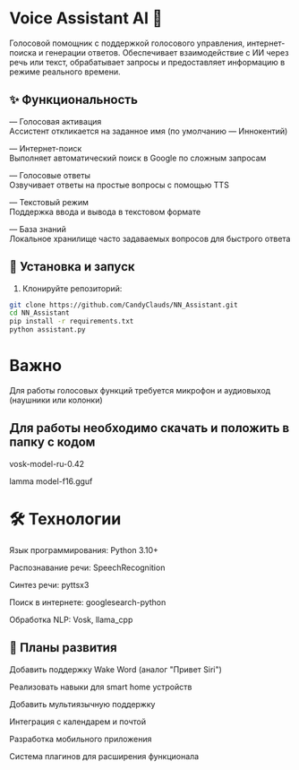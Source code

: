 # Voice Assistant AI 🤖

Голосовой помощник с поддержкой голосового управления, интернет-поиска и генерации ответов.
Обеспечивает взаимодействие с ИИ через речь или текст, обрабатывает запросы и предоставляет информацию в режиме реального времени.

## ✨ Функциональность
— Голосовая активация  
  Ассистент откликается на заданное имя (по умолчанию — Иннокентий)

— Интернет-поиск  
  Выполняет автоматический поиск в Google по сложным запросам

— Голосовые ответы  
  Озвучивает ответы на простые вопросы с помощью TTS

— Текстовый режим  
  Поддержка ввода и вывода в текстовом формате

— База знаний  
  Локальное хранилище часто задаваемых вопросов для быстрого ответа

## 🚀 Установка и запуск
1. Клонируйте репозиторий:
```bash
git clone https://github.com/CandyClauds/NN_Assistant.git
cd NN_Assistant
pip install -r requirements.txt
python assistant.py
```
# Важно

Для работы голосовых функций требуется микрофон и аудиовыход (наушники или колонки)

## Для работы необходимо скачать и положить в папку с кодом
  vosk-model-ru-0.42
  
  lamma model-f16.gguf
  
# 🛠️ Технологии

Язык программирования: Python 3.10+

Распознавание речи: SpeechRecognition

Синтез речи: pyttsx3

Поиск в интернете: googlesearch-python

Обработка NLP: Vosk, llama_cpp

## 📌 Планы развития
Добавить поддержку Wake Word (аналог "Привет Siri")

Реализовать навыки для smart home устройств

Добавить мультиязычную поддержку

Интеграция с календарем и почтой

Разработка мобильного приложения

Система плагинов для расширения функционала
